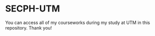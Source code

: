 # SECPH-UTM

You can access all of my courseworks during my study at UTM in this repository. Thank you!
